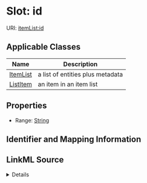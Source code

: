 # Slot: id

URI: [itemList:id](https://w3id.org/linkml/item-list/id)



<!-- no inheritance hierarchy -->




## Applicable Classes

| Name | Description |
| --- | --- |
[ItemList](ItemList.md) | a list of entities plus metadata
[ListItem](ListItem.md) | an item in an item list






## Properties

* Range: [String](String.md)







## Identifier and Mapping Information








## LinkML Source

<details>
```yaml
name: id
alias: id
domain_of:
- ItemList
- ListItem
range: string

```
</details>